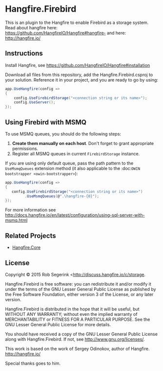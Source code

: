 Hangfire.Firebird
===================
This is an plugin to the Hangfire to enable Firebird as a storage system.
Read about hangfire here: https://github.com/HangfireIO/Hangfire#hangfire-
and here: http://hangfire.io/

Instructions
------------
Install Hangfire, see https://github.com/HangfireIO/Hangfire#installation

Download all files from this repository, add the Hangfire.Firebird.csproj to your solution.
Reference it in your project, and you are ready to go by using:

```csharp
app.UseHangfire(config =>
{
    config.UseFirebirdStorage("<connection string or its name>");
    config.UseServer();
});
```

Using Firebird with MSMQ
------------------------

To use MSMQ queues, you should do the following steps:

1. **Create them manually on each host**. Don't forget to grant appropriate permissions.
2. Register all MSMQ queues in current ``FirebirdStorage`` instance.

If you are using only default queue, pass the path pattern to the ``UseMsmqQueues`` extension method (it also applicable to the :doc:`OWIN bootstrapper <owin-bootstrapper>`):

```csharp
app.UseHangfire(config =>
{
   config.UseFirebirdStorage("<connection string or its name>")
         .UseMsmqQueues(@".\hangfire-{0}");
});
```

For more information see http://docs.hangfire.io/en/latest/configuration/using-sql-server-with-msmq.html

Related Projects
-----------------

* [Hangfire.Core](https://github.com/HangfireIO/Hangfire)

License
--------

Copyright © 2015 Rob Segerink <http://discuss.hangfire.io/c/storage.

Hangfire.Firebird is free software: you can redistribute it and/or modify
it under the terms of the GNU Lesser General Public License as 
published by the Free Software Foundation, either version 3 
of the License, or any later version.

Hangfire.Firebird  is distributed in the hope that it will be useful,
but WITHOUT ANY WARRANTY; without even the implied warranty of
MERCHANTABILITY or FITNESS FOR A PARTICULAR PURPOSE.  See the
GNU Lesser General Public License for more details.

You should have received a copy of the GNU Lesser General Public 
License along with Hangfire.Firebird. If not, see <http://www.gnu.org/licenses/>.

This work is based on the work of Sergey Odinokov, author of 
Hangfire. <http://hangfire.io/>
  
   Special thanks goes to him.
